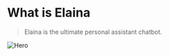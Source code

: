 # What is Elaina

> Elaina is the ultimate personal assistant chatbot.

![Hero](/Ui.png)

<style>
img
{
  display: block;
  margin-left: auto;
  margin-right: auto;
  -moz-transition: all 0.5s ease;
  -webkit-transition: all 0.5s ease;
  -o-transition: all 0.5s ease;
  transition: all 0.5s ease;
}
img:hover
{
  -moz-transform: scale(1.05);
  -webkit-transform: scale(1.05);
  -o-transform: scale(1.05);
  transform: scale(1.05);
}
</style>